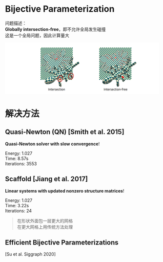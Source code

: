 # Bijective Parameterization    

问题描述：  
**Globally intersection‐free**，即不允许全局发生碰撞    
这是一个全局问题，因此计算量大   

![](../assets/参数42.png)     

# 解决方法

## Quasi‐Newton (QN) [Smith et al. 2015]    

**Quasi‐Newton solver  with slow convergence**!    

Energy: 1.027    
Time: 8.57s    
Iterations: 3553    

## Scaffold [Jiang et al. 2017]    

**Linear systems with updated nonzero structure matrices**!    

Energy: 1.027    
Time: 3.22s    
Iterations: 24    

> 在形状外面包一层更大的网格    
在更大网格上用传统方法处理  

## Efficient Bijective Parameterizations    

[Su et al. Siggraph 2020]    
